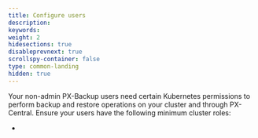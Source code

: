 ```yaml
---
title: Configure users
description: 
keywords: 
weight: 2
hidesections: true
disableprevnext: true
scrollspy-container: false
type: common-landing
hidden: true
---
```


Your non-admin PX-Backup users need certain Kubernetes permissions to perform backup and restore operations on your cluster and through PX-Central. Ensure your users have the following minimum cluster roles:

* 


